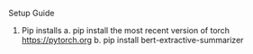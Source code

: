 Setup Guide

1) Pip installs
    a. pip install the most recent version of torch https://pytorch.org
    b. pip install bert-extractive-summarizer
